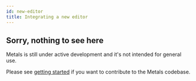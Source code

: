```yaml
---
id: new-editor
title: Integrating a new editor
---
```


## Sorry, nothing to see here

Metals is still under active development and it's not intended for general use.

Please see [getting started](getting-started-contributors.md) if you want to
contribute to the Metals codebase.
